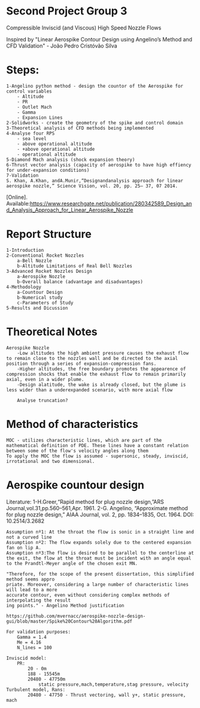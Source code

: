 # Second Project Group 3
Compressible Inviscid (and Viscous) High Speed Nozzle Flows 

Inspired by "Linear Aerospike Contour Design using
 Angelino’s Method and CFD Validation" - João Pedro Cristóvão Silva

 # Steps:
    1-Angelino python method - design the countor of the Aerospike for control variables
        - Altitude
        - PR
        - Outlet Mach
        - Gamma
        - Expansion Lines
    2-Solidworks - create the geometry of the spike and control domain
    3-Theoretical analysis of CFD methods being implemented
    4-Analyse four RPS
        - sea level
        - above operational altitude
        - +above operational altitude
        - operational altitude
    5-Diamond Mach analysis (shock expansion theory)
    6-Thrust vector analysis (capacity of aerospike to have high effiency for under-expansion conditions)
    7-Validation
    S. Khan, A.Khan, andA.Munir,“Designandanalysis approach for linear aerospike nozzle,” Science Vision, vol. 20, pp. 25– 37, 07 2014.
 [Online]. Available:https://www.researchgate.net/publication/280342589_Design_and_Analysis_Approach_for_Linear_Aerospike_Nozzle

# Report Structure
    1-Introduction
    2-Conventional Rocket Nozzles
        a-Bell Nozzle
        b-Altitude Limitations of Real Bell Nozzles
    3-Advanced Rocket Nozzles Design
        a-Aerospike Nozzle
        b-Overall balance (advantage and disadvantages)
    4-Methodology
        a-Countour Design
        b-Numerical study
        c-Parameters of Study
    5-Results and Dicussion

# Theoretical Notes
    Aerospike Nozzle
        -Low altitudes the high ambient pressure causes the exhaust flow to remain close to the nozzles wall and be directed to the axial position through a series of expansion-compression fans.
        -Higher altitudes, the free boundary promotes the appearence of compression shocks that enable the exhaust flow to remain primarily axial, even in a wider plume.
        -Design alatitude, the wake is already closed, but the plume is less wider than a underexpanded scenario, with more axial flow

        Analyse truncation?
    
# Method of characteristics 
    MOC - utilizes characteristic lines, which are part of the mathematical definition of PDE. These lines have a constant relation between some of the flow's velocity angles along them
    To apply the MOC the flow is assumed - supersonic, steady, inviscid, irrotational and two dimensional.

# Aerospike countour design
Literature:
    1-H.Greer,“Rapid method for plug nozzle design,”ARS Journal,vol.31,pp.560–561,Apr. 1961. 
    2-G. Angelino, “Approximate method for plug nozzle design,” AIAA Journal, vol. 2, pp. 1834–1835, Oct. 1964. DOI: 10.2514/3.2682

    Assumption nº1: At the throat the flow is sonic in a straight line and not a curved line
    Assumption nº2: The flow expands solely due to the centered expansion fan on lip A.
    Assumption nº3:The flow is desired to be parallel to the centerline at the exit, the flow at the throat must be incident with an angle equal to the Prandtl-Meyer angle of the chosen exit MN.

    "Therefore, for the scope of the present dissertation, this simplified method seems appro
    priate. Moreover, considering a large number of characteristic lines will lead to a more
    accurate contour, even without considering complex methods of interpolating the result
    ing points." - Angelino Method justification

    https://github.com/mvernacc/aerospike-nozzle-design-gui/blob/master/Spike%20Contour%20Algorithm.pdf

    For validation purposes:
        Gamma = 1.4
        Me = 4.16
        N_lines = 100

    Inviscid model:
        PR:
            20 - 0m
            188 - 15545m
            20480 - 47750m
                static pressure,mach,temperature,stag pressure, velocity
    Turbulent model, Rans:
            20480 - 47750 - Thrust vectoring, wall y+, static pressure, mach